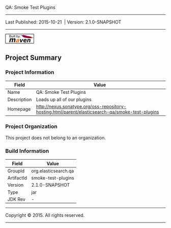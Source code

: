 QA: Smoke Test Plugins

------------------------------------------------------------------------

<span id="publishDate">Last Published: 2015-10-21</span>  | <span id="projectVersion">Version: 2.1.0-SNAPSHOT</span>

------------------------------------------------------------------------

[![Built by Maven](./images/logos/maven-feather.png)](http://maven.apache.org/ "Built by Maven")

Project Summary
---------------

### Project Information

| Field       | Value                                                                                              |
|-------------|----------------------------------------------------------------------------------------------------|
| Name        | QA: Smoke Test Plugins                                                                             |
| Description | Loads up all of our plugins                                                                        |
| Homepage    | <http://nexus.sonatype.org/oss-repository-hosting.html/parent/elasticsearch-qa/smoke-test-plugins> |

### Project Organization

This project does not belong to an organization.

### Build Information

| Field      | Value                |
|------------|----------------------|
| GroupId    | org.elasticsearch.qa |
| ArtifactId | smoke-test-plugins   |
| Version    | 2.1.0-SNAPSHOT       |
| Type       | jar                  |
| JDK Rev    | -                    |

------------------------------------------------------------------------

Copyright © 2015. All rights reserved.

------------------------------------------------------------------------


